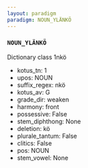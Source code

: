 ```yaml
---
layout: paradigm
paradigm: NOUN_YLÄNKÖ
---
```

### ` NOUN_YLÄNKÖ `

Dictionary class 1nkö
* kotus_tn: 1
* upos: NOUN
* suffix_regex: nkö
* kotus_av: G
* grade_dir: weaken
* harmony: front
* possessive: False
* stem_diphthong: None
* deletion: kö
* plurale_tantum: False
* clitics: False
* pos: NOUN
* stem_vowel: None
